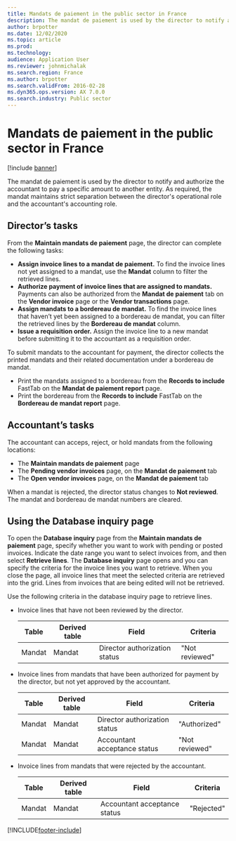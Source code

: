 ```yaml
---
title: Mandats de paiement in the public sector in France
description: The mandat de paiement is used by the director to notify and authorize the accountant to pay a specific amount to another entity.
author: brpotter
ms.date: 12/02/2020
ms.topic: article
ms.prod: 
ms.technology: 
audience: Application User
ms.reviewer: johnmichalak
ms.search.region: France
ms.author: brpotter
ms.search.validFrom: 2016-02-28
ms.dyn365.ops.version: AX 7.0.0
ms.search.industry: Public sector
---
```


# Mandats de paiement in the public sector in France

[!include [banner](../../includes/banner.md)]

The mandat de paiement is used by the director to notify and authorize the accountant to pay a specific amount to another entity. As required, the mandat maintains strict separation between the director's operational role and the accountant's accounting role.

## Director’s tasks

From the **Maintain mandats de paiement** page, the director can complete the following tasks:

-   **Assign invoice lines to a mandat de paiement.** To find the invoice lines not yet assigned to a mandat, use the **Mandat** column to filter the retrieved lines.
-   **Authorize payment of invoice lines that are assigned to mandats.** Payments can also be authorized from the **Mandat de paiement** tab on the **Vendor invoice** page or the **Vendor transactions** page.
-   **Assign mandats to a bordereau de mandat.** To find the invoice lines that haven’t yet been assigned to a bordereau de mandat, you can filter the retrieved lines by the **Bordereau de mandat** column.
-   **Issue a requisition order.** Assign the invoice line to a new mandat before submitting it to the accountant as a requisition order.

To submit mandats to the accountant for payment, the director collects the printed mandats and their related documentation under a bordereau de mandat.

-   Print the mandats assigned to a bordereau from the **Records to include** FastTab on the **Mandat de paiement report** page.
-   Print the bordereau from the **Records to include** FastTab on the **Bordereau de mandat report** page.

## Accountant’s tasks
The accountant can acceps, reject, or hold mandats from the following locations:

  - The **Maintain mandats de paiement** page
  - The **Pending vendor invoices** page, on the **Mandat de paiement** tab  
  - The **Open vendor invoices** page, on the **Mandat de paiement** tab
  
When a mandat is rejected, the director status changes to **Not reviewed**. The mandat and bordereau de mandat numbers are cleared.

## Using the Database inquiry page
To open the **Database inquiry** page from the **Maintain mandats de paiement** page, specify whether you want to work with pending or posted invoices. Indicate the date range you want to select invoices from, and then select **Retrieve lines**. The **Database inquiry** page opens and you can specify the criteria for the invoice lines you want to retrieve. When you close the page, all invoice lines that meet the selected criteria are retrieved into the grid. Lines from invoices that are being edited will not be retrieved. 

Use the following criteria in the database inquiry page to retrieve lines.

- Invoice lines that have not been reviewed by the director.

  | Table  | Derived table |             Field             |    Criteria    |
  |--------|---------------|-------------------------------|----------------|
  | Mandat |    Mandat     | Director authorization status | "Not reviewed" |


- Invoice lines from mandats that have been authorized for payment by the director, but not yet approved by the accountant.

  | Table  | Derived table |             Field             |    Criteria    |
  |--------|---------------|-------------------------------|----------------|
  | Mandat |    Mandat     | Director authorization status |  "Authorized"  |
  | Mandat |    Mandat     | Accountant acceptance status  | "Not reviewed" |


- Invoice lines from mandats that were rejected by the accountant.

  | Table  | Derived table | Field                        | Criteria   |
  |--------|---------------|------------------------------|------------|
  | Mandat | Mandat        | Accountant acceptance status | "Rejected" |







[!INCLUDE[footer-include](../../../includes/footer-banner.md)]
